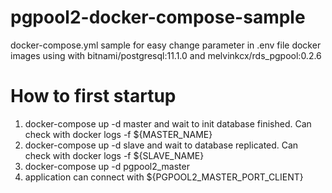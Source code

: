 # pgpool2-docker-compose-sample
docker-compose.yml sample for easy change parameter in .env file
docker images using with bitnami/postgresql:11.1.0 and melvinkcx/rds_pgpool:0.2.6
# How to first startup 
  1. docker-compose up -d master and wait to init database finished. Can check with docker logs -f ${MASTER_NAME}
  2. docker-compose up -d slave and wait to database replicated. Can check with docker logs -f ${SLAVE_NAME}
  3. docker-compose up -d pgpool2_master 
  4. application can connect with ${PGPOOL2_MASTER_PORT_CLIENT}
